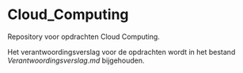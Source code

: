 # Cloud_Computing
Repository voor opdrachten Cloud Computing.

Het verantwoordingsverslag voor de opdrachten wordt in het bestand *Verantwoordingsverslag.md* bijgehouden.